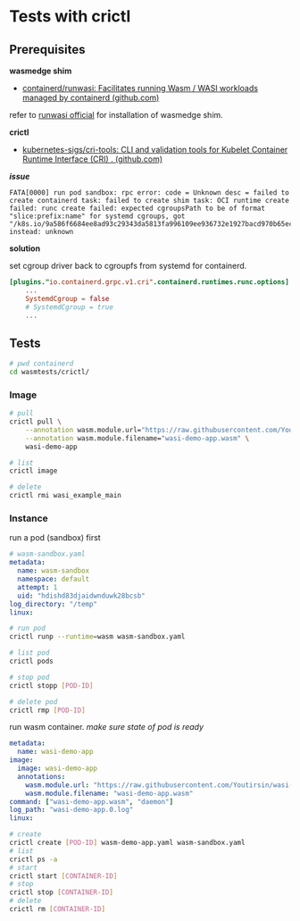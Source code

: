 # Tests with crictl

## Prerequisites

**wasmedge shim**

- [containerd/runwasi: Facilitates running Wasm / WASI workloads managed by containerd (github.com)](https://github.com/containerd/runwasi)

refer to [runwasi official](https://github.com/containerd/runwasi) for installation of wasmedge shim.

**crictl**

- [kubernetes-sigs/cri-tools: CLI and validation tools for Kubelet Container Runtime Interface (CRI) . (github.com)](https://github.com/kubernetes-sigs/cri-tools)

***issue***

```
FATA[0000] run pod sandbox: rpc error: code = Unknown desc = failed to create containerd task: failed to create shim task: OCI runtime create failed: runc create failed: expected cgroupsPath to be of format "slice:prefix:name" for systemd cgroups, got "/k8s.io/9a586f6684ee8ad93c29343da5813fa996109ee936732e1927bacd970b65ece6" instead: unknown
```

**solution**

set cgroup driver back to cgroupfs from systemd for containerd.

```toml
[plugins."io.containerd.grpc.v1.cri".containerd.runtimes.runc.options]
	...
	SystemdCgroup = false
	# SystemdCgroup = true
	...
```

## Tests

```bash
# pwd containerd
cd wasmtests/crictl/
```

### Image

```bash
# pull
crictl pull \
	--annotation wasm.module.url="https://raw.githubusercontent.com/Youtirsin/wasi-demo-apps/main/wasi-demo-app.wasm" \
	--annotation wasm.module.filename="wasi-demo-app.wasm" \
	wasi-demo-app

# list
crictl image

# delete
crictl rmi wasi_example_main
```

### Instance

run a pod (sandbox) first

```yaml
# wasm-sandbox.yaml
metadata:
  name: wasm-sandbox
  namespace: default
  attempt: 1
  uid: "hdishd83djaidwnduwk28bcsb"
log_directory: "/temp"
linux:
```

```bash
# run pod
crictl runp --runtime=wasm wasm-sandbox.yaml

# list pod
crictl pods

# stop pod
crictl stopp [POD-ID]

# delete pod
crictl rmp [POD-ID]
```

run wasm container. *make sure state of pod is ready*

```yaml
metadata:
  name: wasi-demo-app
image:
  image: wasi-demo-app
  annotations:
    wasm.module.url: "https://raw.githubusercontent.com/Youtirsin/wasi-demo-apps/main/wasi-demo-app.wasm"
    wasm.module.filename: "wasi-demo-app.wasm"
command: ["wasi-demo-app.wasm", "daemon"]
log_path: "wasi-demo-app.0.log"
linux:
```

```bash
# create
crictl create [POD-ID] wasm-demo-app.yaml wasm-sandbox.yaml
# list
crictl ps -a
# start
crictl start [CONTAINER-ID]
# stop
crictl stop [CONTAINER-ID]
# delete
crictl rm [CONTAINER-ID]
```


